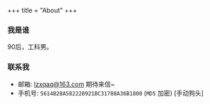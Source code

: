 +++
title = "About"
+++

### 我是谁
90后，工科男。

### 联系我 <a name="联系我"></a>
* 邮箱: [lzxqaq@163.com](mailto:lzxqaq@163.com)  期待来信~
* 手机号: `5614B28A582228921BC31788A36B1800` (`MD5` 加密) [手动狗头]

